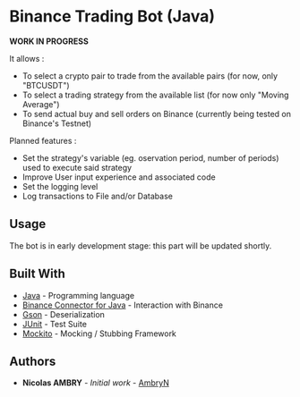 # Binance Trading Bot (Java)

**WORK IN PROGRESS**

It allows :
* To select a crypto pair to trade from the available pairs (for now, only "BTCUSDT")
* To select a trading strategy from the available list (for now only "Moving Average")
* To send actual buy and sell orders on Binance (currently being tested on Binance's Testnet)

Planned features :
* Set the strategy's variable (eg. oservation period, number of periods) used to execute said strategy
* Improve User input experience and associated code
* Set the logging level
* Log transactions to File and/or Database

## Usage

The bot is in early development stage: this part will be updated shortly.

## Built With

* [Java](https://www.java.com/) - Programming language
* [Binance Connector for Java](https://github.com/binance/binance-connector-java) - Interaction with Binance
* [Gson](https://github.com/google/gson) - Deserialization
* [JUnit](https://junit.org/junit4/) - Test Suite
* [Mockito](https://site.mockito.org/) - Mocking / Stubbing Framework

## Authors

* **Nicolas AMBRY** - *Initial work* - [AmbryN](https://github.com/AmbryN)